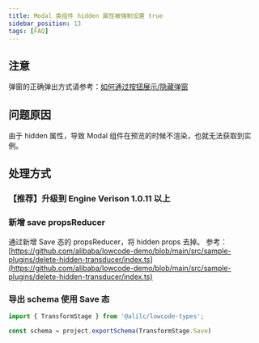 ```yaml
---
title: Modal 类组件 hidden 属性被强制设置 true
sidebar_position: 13
tags: [FAQ]
---
```

## 注意
弹窗的正确弹出方式请参考：[如何通过按钮展示/隐藏弹窗](/site/docs/demoUsage/makeStuff/dialog)
## 问题原因
由于 hidden 属性，导致 Modal 组件在预览的时候不渲染，也就无法获取到实例。
## 处理方式
### 【推荐】升级到 Engine Verison 1.0.11 以上
### 新增 save propsReducer
通过新增 Save 态的 propsReducer，将 hidden props 去掉。
参考：
[https://github.com/alibaba/lowcode-demo/blob/main/src/sample-plugins/delete-hidden-transducer/index.ts](https://github.com/alibaba/lowcode-demo/blob/main/src/sample-plugins/delete-hidden-transducer/index.ts)

### 导出 schema 使用 Save 态
```typescript
import { TransformStage } from '@alilc/lowcode-types';

const schema = project.exportSchema(TransformStage.Save)
```

